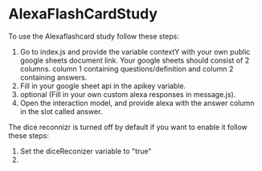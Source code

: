 # AlexaFlashCardStudy

To use the Alexaflashcard study follow these steps:


1. Go to index.js and provide the variable contextY with your own public google sheets document link. 
Your google sheets should consist of 2 columns. column 1 containing questions/definition and column 2 containing answers.
2. Fill in your google sheet api in the apikey variable.
3. optional (Fill in your own custom alexa responses in message.js).
4.  Open the interaction model, and provide alexa with the answer column in the slot called answer.


The dice reconnizr is turned off by default if you want to enable it follow these steps:
1. Set the diceReconizer variable to "true"
2. 
